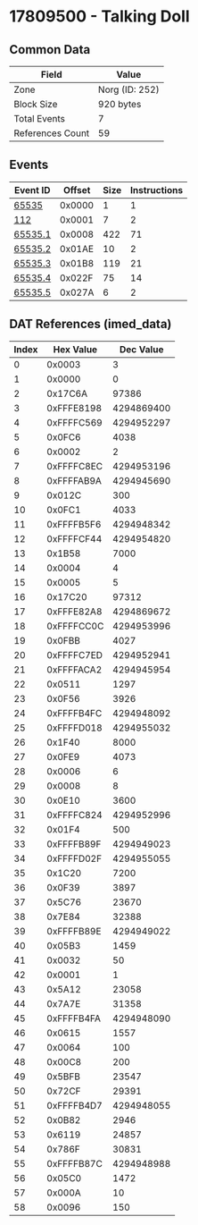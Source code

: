 # 17809500 - Talking Doll

## Common Data

| Field            | Value          |
|------------------|----------------|
| Zone             | Norg (ID: 252) |
| Block Size       | 920 bytes      |
| Total Events     | 7              |
| References Count | 59             |

## Events

| Event ID                | Offset   |   Size |   Instructions |
|-------------------------|----------|--------|----------------|
| [65535](./65535.md)     | 0x0000   |      1 |              1 |
| [112](./112.md)         | 0x0001   |      7 |              2 |
| [65535.1](./65535.1.md) | 0x0008   |    422 |             71 |
| [65535.2](./65535.2.md) | 0x01AE   |     10 |              2 |
| [65535.3](./65535.3.md) | 0x01B8   |    119 |             21 |
| [65535.4](./65535.4.md) | 0x022F   |     75 |             14 |
| [65535.5](./65535.5.md) | 0x027A   |      6 |              2 |

## DAT References (imed_data)

|   Index | Hex Value   |   Dec Value |
|---------|-------------|-------------|
|       0 | 0x0003      |           3 |
|       1 | 0x0000      |           0 |
|       2 | 0x17C6A     |       97386 |
|       3 | 0xFFFE8198  |  4294869400 |
|       4 | 0xFFFFC569  |  4294952297 |
|       5 | 0x0FC6      |        4038 |
|       6 | 0x0002      |           2 |
|       7 | 0xFFFFC8EC  |  4294953196 |
|       8 | 0xFFFFAB9A  |  4294945690 |
|       9 | 0x012C      |         300 |
|      10 | 0x0FC1      |        4033 |
|      11 | 0xFFFFB5F6  |  4294948342 |
|      12 | 0xFFFFCF44  |  4294954820 |
|      13 | 0x1B58      |        7000 |
|      14 | 0x0004      |           4 |
|      15 | 0x0005      |           5 |
|      16 | 0x17C20     |       97312 |
|      17 | 0xFFFE82A8  |  4294869672 |
|      18 | 0xFFFFCC0C  |  4294953996 |
|      19 | 0x0FBB      |        4027 |
|      20 | 0xFFFFC7ED  |  4294952941 |
|      21 | 0xFFFFACA2  |  4294945954 |
|      22 | 0x0511      |        1297 |
|      23 | 0x0F56      |        3926 |
|      24 | 0xFFFFB4FC  |  4294948092 |
|      25 | 0xFFFFD018  |  4294955032 |
|      26 | 0x1F40      |        8000 |
|      27 | 0x0FE9      |        4073 |
|      28 | 0x0006      |           6 |
|      29 | 0x0008      |           8 |
|      30 | 0x0E10      |        3600 |
|      31 | 0xFFFFC824  |  4294952996 |
|      32 | 0x01F4      |         500 |
|      33 | 0xFFFFB89F  |  4294949023 |
|      34 | 0xFFFFD02F  |  4294955055 |
|      35 | 0x1C20      |        7200 |
|      36 | 0x0F39      |        3897 |
|      37 | 0x5C76      |       23670 |
|      38 | 0x7E84      |       32388 |
|      39 | 0xFFFFB89E  |  4294949022 |
|      40 | 0x05B3      |        1459 |
|      41 | 0x0032      |          50 |
|      42 | 0x0001      |           1 |
|      43 | 0x5A12      |       23058 |
|      44 | 0x7A7E      |       31358 |
|      45 | 0xFFFFB4FA  |  4294948090 |
|      46 | 0x0615      |        1557 |
|      47 | 0x0064      |         100 |
|      48 | 0x00C8      |         200 |
|      49 | 0x5BFB      |       23547 |
|      50 | 0x72CF      |       29391 |
|      51 | 0xFFFFB4D7  |  4294948055 |
|      52 | 0x0B82      |        2946 |
|      53 | 0x6119      |       24857 |
|      54 | 0x786F      |       30831 |
|      55 | 0xFFFFB87C  |  4294948988 |
|      56 | 0x05C0      |        1472 |
|      57 | 0x000A      |          10 |
|      58 | 0x0096      |         150 |
